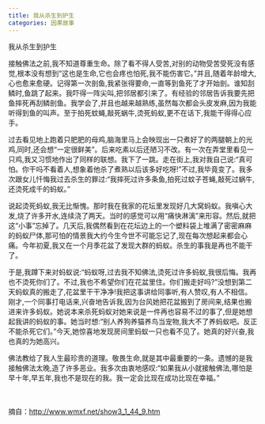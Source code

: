 ```yaml
---
title: 我从杀生到护生
categories: 因果故事
---
```


	   
我从杀生到护生

接触佛法之前,我不知道尊重生命。除了看不得人受苦,对别的动物受苦受死没有感觉,根本没有想到“这也是生命,它也会疼也怕死,我不能伤害它。”并且,随着年龄增大,心也愈来愈硬。记得第一次剖鱼,我紧张得要命,一直等到鱼死了才开始剖。谁知刮鳞时,鱼跳了起来。我吓得一阵尖叫,把邻居都引来了。有经验的邻居告诉我要先把鱼摔死再刮鳞剖鱼。我学会了,并且也越来越熟练,虽然每次都会头皮发麻,因为我能听得到鱼的叫声。至于拍死蚊蝇,敲死蜗牛,烫死蚂蚁,更不在话下,我能干得得心应手。

过去看见地上跑着只肥肥的母鸡,脑海里马上会映现出一只煮好了的两腿朝上的光鸡,同时,还会想“一定很鲜美”。后来吃素以后还陋习不改。有一次在弄堂里看见一只鸡,我又习惯地作出了同样的联想。我下了一跳。走在街上,我对我自己说:“真可怕。你干吗不看着人,想象着他杀了煮熟以后该多好吃呀!”不过,我毕竟变了。我多次跟女儿忏悔我过去杀生的罪过:“我摔死过许多条鱼,拍死过蚊子苍蝇,敲死过蜗牛,还烫死成千的蚂蚁。”

说起烫死蚂蚁,我无比惭愧。那时我在我家的花坛里发现好几大窝蚂蚁。我嗔心大发,烧了许多开水,连续浇了两天。当时的感觉可以用“痛快淋漓”来形容。然后,就把这“小事”忘掉了。几天后,我偶然看到在花坛边上的一个塑料袋上堆满了密密麻麻的蚂蚁尸体,那可怕的情景我大约今生今世不可能忘记了,现在每次想起来都会心痛。今年初夏,我又在一个月季花盆了发现大群的蚂蚁。杀生的事我是再也不能干了。

于是,我蹲下来对蚂蚁说:“蚂蚁呀,过去我不知佛法,烫死过许多蚂蚁,我很后悔。我再也不烫死你们了。不过,我也不希望你们在花盆里住。你们搬走好吗?”没想到第二天蚂蚁真的搬走了,花盆里干干净净!我把这事讲给同事听,有人赞叹,有人不相信。刚才,一个同事打电话来,兴奋地告诉我,因为台风她把花盆搬到了房间来,结果也搬进来许多蚂蚁。她说本来杀死蚂蚁对她来说是一件再也容易不过的事了,但是她想起我讲的蚂蚁的事。她当时想:“别人养狗养猫养鸟当宠物,我大不了养蚂蚁吧。反正不能杀死它们。”今天,她惊喜地发现房间里蚂蚁一只也看不见了。她真的好兴奋,我也真的为她高兴。

佛法教给了我人生最珍贵的道理。敬畏生命,就是其中最重要的一条。遗憾的是我接触佛法太晚,造了许多恶业。我多次由衷地感叹:“如果我从小就接触佛法,哪怕是早十年,早五年,我也不是现在的我。我一定会比现在成功比现在幸福。”

　 　



摘自：http://www.wmxf.net/show3_1_44_9.htm